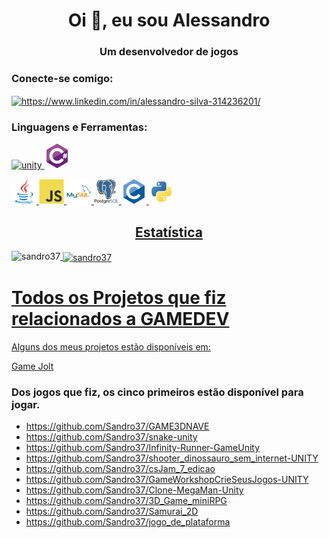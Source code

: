<h1 align="center">Oi 👋, eu sou Alessandro</h1>
<h3 align="center">Um desenvolvedor de jogos</h3>
<h3 align="left">Conecte-se comigo:</h3>
<p align="left">
<a href="https://www.linkedin.com/in/alessandro-silva-314236201/" target="blank"><img align="center" src="https://raw.githubusercontent.com/rahuldkjain/github-profile-readme-generator/master/src/images/icons/Social/linked-in-alt.svg" alt="https://www.linkedin.com/in/alessandro-silva-314236201/" height="30" width="40" /></a>
</p>

<h3 align="left">Linguagens e Ferramentas:</h3>
  </a> <a href="https://unity.com/" target="_blank"> <img src="https://www.vectorlogo.zone/logos/unity3d/unity3d-icon.svg" alt="unity" width="40" height="40"/> <a href="https://www.w3schools.com/cs/" target="_blank"> <img src="https://raw.githubusercontent.com/devicons/devicon/master/icons/csharp/csharp-original.svg" alt="csharp" width="40" height="40"/> </a> </p>
  </a>  </a> <a href="https://www.java.com" target="_blank"> <img src="https://raw.githubusercontent.com/devicons/devicon/master/icons/java/java-original.svg" alt="java" width="40" height="40"/> </a> <a href="https://developer.mozilla.org/en-US/docs/Web/JavaScript" target="_blank"> <img src="https://raw.githubusercontent.com/devicons/devicon/master/icons/javascript/javascript-original.svg" alt="javascript" width="40" height="40"/> </a> <a href="https://www.mysql.com/" target="_blank"> <img src="https://raw.githubusercontent.com/devicons/devicon/master/icons/mysql/mysql-original-wordmark.svg" alt="mysql" width="40" height="40"/> </a> <a href="https://www.postgresql.org" target="_blank"> <img src="https://raw.githubusercontent.com/devicons/devicon/master/icons/postgresql/postgresql-original-wordmark.svg" alt="postgresql" width="40" height="40"/> <a href="https://www.cprogramming.com/" target="_blank"> <img src="https://raw.githubusercontent.com/devicons/devicon/master/icons/c/c-original.svg" alt="c" width="40" height="40"/>  </a><a href="https://www.python.org" target="_blank"> <img src="https://raw.githubusercontent.com/devicons/devicon/master/icons/python/python-original.svg" alt="python" width="40" height="40"/>  <p align="left"> 

  <h2 align="center">Estatística</h2>
<p><img align="left" src="https://github-readme-stats.vercel.app/api/top-langs?username=sandro37&show_icons=true&locale=en&layout=compact" alt="sandro37" /></p>

<p>&nbsp;<img align="center" src="https://github-readme-stats.vercel.app/api?username=sandro37&show_icons=true&locale=en" alt="sandro37" /></p>
  
<h1>Todos os Projetos que fiz relacionados a GAMEDEV</h1>

<p>Alguns dos meus projetos estão disponíveis em:</p>
<a href="https://gamejolt.com/@Alexandre1_ac15/games">Game Jolt</a>
  
<h3>Dos jogos que fiz, os cinco primeiros estão disponível para jogar.</h3>

* https://github.com/Sandro37/GAME3DNAVE
* https://github.com/Sandro37/snake-unity
* https://github.com/Sandro37/Infinity-Runner-GameUnity
* https://github.com/Sandro37/shooter_dinossauro_sem_internet-UNITY
* https://github.com/Sandro37/csJam_7_edicao
* https://github.com/Sandro37/GameWorkshopCrieSeusJogos-UNITY
* https://github.com/Sandro37/Clone-MegaMan-Unity
*  https://github.com/Sandro37/3D_Game_miniRPG
* https://github.com/Sandro37/Samurai_2D
* https://github.com/Sandro37/jogo_de_plataforma
